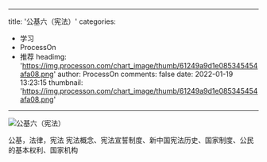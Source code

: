 
---
title: '公基六（宪法）'
categories: 
 - 学习
 - ProcessOn
 - 推荐
headimg: 'https://img.processon.com/chart_image/thumb/61249a9d1e085345454afa08.png'
author: ProcessOn
comments: false
date: 2022-01-19 13:23:15
thumbnail: 'https://img.processon.com/chart_image/thumb/61249a9d1e085345454afa08.png'
---

<div>   
<img class="thumb" alt="公基六（宪法）" src="https://img.processon.com/chart_image/thumb/61249a9d1e085345454afa08.png" referrerpolicy="no-referrer">
<p>公基，法律，宪法
宪法概念、宪法宣誓制度、新中国宪法历史、国家制度、公民的基本权利、国家机构</p>  
</div>
            